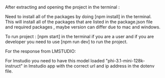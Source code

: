 After extracting and opening the project in the terminal :

Need to install all of the packages by doing [npm install] in the terminal. This will install all of the packages that are listed in the package.json file and required packages , maybe version can differ due to mac and windows.

To run project : [npm start] in the terminal if you are a user and if you are developer you need to use [npm run dev] to run the project.

For the response from LMSTUDIO:

For lmstudio you need to have this model loaded "phi-3.1-mini-128k-instruct" in lmstudio app with the correct url and ip address in the dotenv file.
